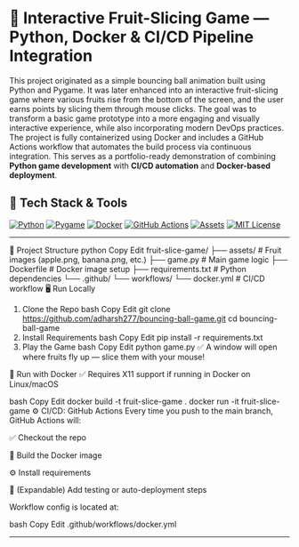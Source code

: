 # 🍉 Interactive Fruit-Slicing Game — Python, Docker & CI/CD Pipeline Integration

This project originated as a simple bouncing ball animation built using Python and Pygame. It was later enhanced into an interactive fruit-slicing game where various fruits rise from the bottom of the screen, and the user earns points by slicing them through mouse clicks.
The goal was to transform a basic game prototype into a more engaging and visually interactive experience, while also incorporating modern DevOps practices. The project is fully containerized using Docker and includes a GitHub Actions workflow that automates the build process via continuous integration.
This serves as a portfolio-ready demonstration of combining **Python game development** with **CI/CD automation** and **Docker-based deployment**.

## 🚦 Tech Stack & Tools

[![Python](https://img.shields.io/badge/Python-Game%20Engine-yellow?logo=python)](https://www.python.org/)
[![Pygame](https://img.shields.io/badge/Pygame-2D%20Graphics-%2300A300?logo=pygame)](https://www.pygame.org/)
[![Docker](https://img.shields.io/badge/Docker-Containerized-blue?logo=docker)](https://www.docker.com/)
[![GitHub Actions](https://img.shields.io/badge/GitHub%20Actions-CI%2FCD-blue?logo=githubactions)](https://docs.github.com/en/actions)
[![Assets](https://img.shields.io/badge/Game%20Assets-Fruit%20Images-orange?logo=googlephotos)](https://freepngimg.com)
[![MIT License](https://img.shields.io/badge/License-MIT-green)](LICENSE)


---
🧩 Project Structure
python
Copy
Edit
fruit-slice-game/
├── assets/             # Fruit images (apple.png, banana.png, etc.)
├── game.py             # Main game logic
├── Dockerfile          # Docker image setup
├── requirements.txt    # Python dependencies
└── .github/
    └── workflows/
        └── docker.yml  # CI/CD workflow
🖥️ Run Locally
1. Clone the Repo
bash
Copy
Edit
git clone https://github.com/adharsh277/bouncing-ball-game.git
cd bouncing-ball-game
2. Install Requirements
bash
Copy
Edit
pip install -r requirements.txt
3. Play the Game
bash
Copy
Edit
python game.py
✅ A window will open where fruits fly up — slice them with your mouse!

🐳 Run with Docker
✅ Requires X11 support if running in Docker on Linux/macOS

bash
Copy
Edit
docker build -t fruit-slice-game .
docker run -it fruit-slice-game
⚙️ CI/CD: GitHub Actions
Every time you push to the main branch, GitHub Actions will:

✅ Checkout the repo

🐳 Build the Docker image

⚙️ Install requirements

🚀 (Expandable) Add testing or auto-deployment steps

Workflow config is located at:

bash
Copy
Edit
.github/workflows/docker.yml



---
